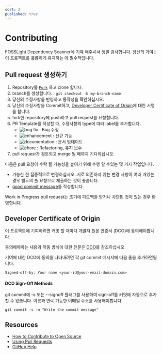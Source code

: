 ```yaml
---
sort: 2
published: true
---
```

# Contributing

FOSSLight Dependency Scanner에 기여 해주셔서 정말 감사합니다. 당신의 기여는 이 프로젝트를 훌륭하게 유지하는 데 필수적입니다.

## Pull request 생성하기

1. Repository를 <a class="github-button" href="https://github.com/fosslight/fosslight_dependency_scanner/fork" data-icon="octicon-repo-forked" aria-label="Fork fosslight/fosslight_dependency_scanner on GitHub">`Fork`</a> 하고 clone 합니다.
2. branch를 생성합니다. : `git checkout -b my-branch-name`
3. 당신의 수정사항을 반영하고 동작성을 확인하십시오.
4. 당신의 수정사항을 Commit하고, [Developer Certificate of Origin](#Developer-Certificate-of-Origin)에 대한 서명을 합니다.
5. fork한 repository에 push하고 pull request를 요청합니다.
6. PR Template를 작성할 때, 수정사항의 type에 따라 label를 추가합니다.
   - ![bug fix](https://img.shields.io/badge/-bug%20fix-B60205) : Bug 수정
   - ![enhancement](https://img.shields.io/badge/-enhancement-1D76DB) : 신규 기능
   - ![documentation](https://img.shields.io/badge/-documentation-0E8A16) : 문서 업데이트
   - ![chore](https://img.shields.io/badge/-chore-0E8A16) : Refactoring, 유지 보수
7. pull request가 검토되고 merge 될 때까지 기다리십시오.    
    
다음은 pull 요청이 수락 될 가능성을 높이기 위해 수행 할 수있는 몇 가지 작업입니다.    

- 가능한 한 집중적으로 변경하십시오. 서로 의존하지 않는 변경 사항이 여러 개있는 경우 별도의 풀 요청으로 제출하는 것이 좋습니다.
- [good commit message](http://tbaggery.com/2008/04/19/a-note-about-git-commit-messages.html)를 작성합니다.

Work in Progress pull request는 초기에 피드백을 받거나 차단된 것이 있는 경우 환영합니다.

## Developer Certificate of Origin

이 프로젝트에 기여하려면 커밋 할 때마다 개발자 원본 인증서 (DCO)에 동의해야합니다.    

동의해야하는 내용과 작동 방식에 대한 전문은 [DCO](https://developercertificate.org/)를 참조하십시오.     

기여에 대한 DCO에 동의를 나타내려면 각 git commit 메시지에 다음 줄을 추가하면됩니다.

```
Signed-off-by: Your name <your-id@your-email-domain.com>
```

#### DCO Sign-Off Methods

git commit에 -s 또는 --signoff 플래그를 사용하여 sign-off를 커밋에 자동으로 추가 할 수 있습니다. 이름과 연락 가능한 이메일 주소를 사용해야합니다.

```
git commit -s -m "Write the commit message"
```

## Resources

- [How to Contribute to Open Source](https://opensource.guide/how-to-contribute/)
- [Using Pull Requests](https://help.github.com/articles/about-pull-requests/)
- [GitHub Help](https://help.github.com)